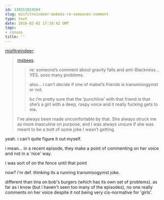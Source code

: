 ```yaml
---
id: 138551024584
slug: misfitreindeer-mxbees-re-someones-comment
type: text
date: 2016-02-02 17:18:42 GMT
tags:
- convos
title: ''
---
```

<p><a class="tumblr_blog" href="http://misfitreindeer.tumblr.com/post/138546766323">misfitreindeer</a>:</p>
<blockquote>
<p><a class="tumblr_blog" href="http://mxbees.tumblr.com/post/138545067334">mxbees</a>:</p>
<blockquote>
<p>re: someone’s comment about gravity falls and anti-Blackness… YES. sooo many problems.</p>

<p>also… i can’t decide if one of mabel’s friends is transmisogynist or not.</p>

<p>bc i’m pretty sure that the ‘punchline’ with that friend is that she’s a girl with a deep, raspy voice and it really fucking gets to me.</p>
</blockquote>
<p>I’ve always been made uncomfortable by that. She always struck me as more masculine on purpose, and I was always unsure if she was meant to be a butt of some joke I wasn’t getting.</p>
</blockquote>

yeah. i can't quite figure it out myself. 

i mean... in a recent episode, they make a point of commenting on her voice and not in a 'nice' way. 

i was sort of on the fence until that point

now? i'm def. thinking its a running transmisogynist joke.

different than tina on bob's burgers (which has its own set of problems). as far as i know (but i haven't seen too many of the episodes), no one really comments on her voice despite it not being very cis-normative for 'girls'.
